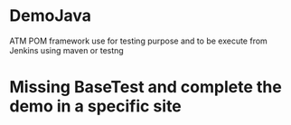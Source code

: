 # DemoJava
ATM POM framework use for testing purpose and to be execute from Jenkins using maven or testng

# Missing BaseTest and complete the demo in a specific site
